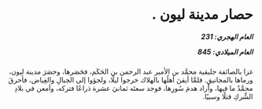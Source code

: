 <h1 dir="rtl">حصار مدينة ليون .</h1>

<h5 dir="rtl">العام الهجري:  231

العام الميلادي: 845

</h5>

<p dir="rtl">غزا بالصائفة جليقية محمَّد بن الأمير عبد الرحمن بن الحَكَم، فحَصَرها، وحصَرَ مدينة ليون، ورماها بالمجانيقِ. فلمَّا أيقنَ أهلُها بالهلاك خرجوا ليلًا، ولجؤوا إلى الجبالِ والغِياض، فأحرقَ محمَّدٌ ما فيها، وأراد هدمَ سُورِها، فوجد سعتَه ثمانيَ عشرة ذراعًا فتركه، وأمعن في بلادِ الشِّركِ قتلًا وسبيًا.</p></br>
